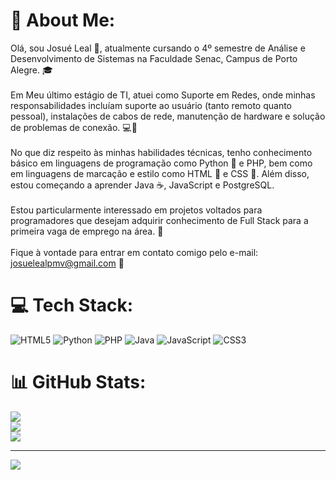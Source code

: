 # 💫 About Me:
Olá, sou Josué Leal 👋, atualmente cursando o 4º semestre de Análise e Desenvolvimento de Sistemas na Faculdade Senac, Campus de Porto Alegre. 🎓<br><br>Em Meu último estágio de TI, atuei como Suporte em Redes, onde minhas responsabilidades incluíam suporte ao usuário (tanto remoto quanto pessoal), instalações de cabos de rede, manutenção de hardware e solução de problemas de conexão. 💻🔧<br><br>No que diz respeito às minhas habilidades técnicas, tenho conhecimento básico em linguagens de programação como Python 🐍 e PHP, bem como em linguagens de marcação e estilo como HTML 📝 e CSS 🎨. Além disso, estou começando a aprender Java ☕, JavaScript e PostgreSQL.<br><br>Estou particularmente interessado em projetos voltados para programadores que desejam adquirir conhecimento de Full Stack para a primeira vaga de emprego na área. 🚀<br><br>Fique à vontade para entrar em contato comigo pelo e-mail: josuelealpmv@gmail.com 📧<br>


# 💻 Tech Stack:
![HTML5](https://img.shields.io/badge/html5-%23E34F26.svg?style=for-the-badge&logo=html5&logoColor=white) ![Python](https://img.shields.io/badge/python-3670A0?style=for-the-badge&logo=python&logoColor=ffdd54) ![PHP](https://img.shields.io/badge/php-%23777BB4.svg?style=for-the-badge&logo=php&logoColor=white) ![Java](https://img.shields.io/badge/java-%23ED8B00.svg?style=for-the-badge&logo=openjdk&logoColor=white) ![JavaScript](https://img.shields.io/badge/javascript-%23323330.svg?style=for-the-badge&logo=javascript&logoColor=%23F7DF1E) ![CSS3](https://img.shields.io/badge/css3-%231572B6.svg?style=for-the-badge&logo=css3&logoColor=white)
# 📊 GitHub Stats:
![](https://github-readme-stats.vercel.app/api?username=FuturoDevLeal&theme=monokai&hide_border=false&include_all_commits=false&count_private=false)<br/>
![](https://github-readme-streak-stats.herokuapp.com/?user=FuturoDevLeal&theme=monokai&hide_border=false)<br/>
![](https://github-readme-stats.vercel.app/api/top-langs/?username=FuturoDevLeal&theme=monokai&hide_border=false&include_all_commits=false&count_private=false&layout=compact)

---
[![](https://visitcount.itsvg.in/api?id=FuturoDevLeal&icon=0&color=8)](https://visitcount.itsvg.in)

<!-- Proudly created with GPRM ( https://gprm.itsvg.in ) -->